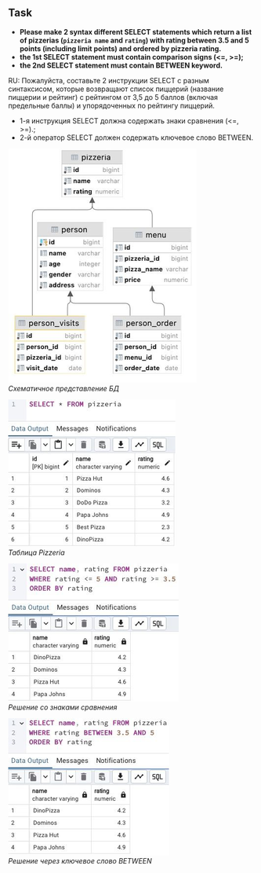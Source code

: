 ## Task

+ **Please make 2 syntax different SELECT statements which return a list of pizzerias (`pizzeria name` and `rating`) with rating between 3.5 and 5 points (including limit points) and ordered by pizzeria rating.**
+ **the 1st SELECT statement must contain comparison signs  (<=, >=);**
+ **the 2nd SELECT statement must contain BETWEEN keyword.**

RU: Пожалуйста, составьте 2 инструкции SELECT с разным синтаксисом, которые возвращают список пиццерий (название пиццерии и рейтинг) с рейтингом от 3,5 до 5 баллов (включая предельные баллы) и упорядоченных по рейтингу пиццерий.
+ 1-я инструкция SELECT должна содержать знаки сравнения (<=, >=).;
+ 2-й оператор SELECT должен содержать ключевое слово BETWEEN.

![Screenshot](../screenshots/table.jpg "Основная схема")\
*Схематичное представление БД*

![Screenshot](../screenshots/pizzeria.jpg "Таблица Pizzeria")\
*Таблица Pizzeria*

![Screenshot](../screenshots/ex02_var1.jpg "Решение")\
*Решение со знаками сравнения*

![Screenshot](../screenshots/ex02_var2.jpg "Решение")\
*Решение через ключевое слово BETWEEN*
